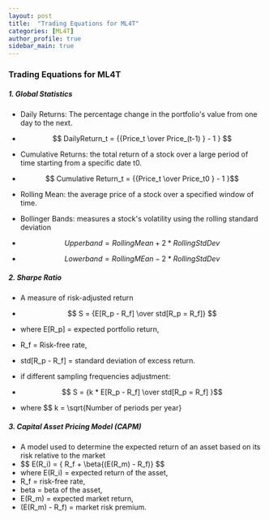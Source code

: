 ```yaml
---
layout: post
title:  "Trading Equations for ML4T"
categories: [ML4T]
author_profile: true
sidebar_main: true
---
```


### Trading Equations for ML4T
  
##### 1. Global Statistics

* Daily Returns: The percentage change in the portfolio's value from one day to the next.
* $$ DailyReturn_t = {{Price_t \over Price_(t-1) } - 1 } $$

* Cumulative Returns: the total return of a stock over a large period of time starting from a specific date t0.
* $$ Cumulative Return_t = {{Price_t \over Price_t0 } - 1 }$$

* Rolling Mean: the average price of a stock over a specified window of time.

* Bollinger Bands: measures a stock's volatility using the rolling standard deviation
* $$ Upper band = {Rolling Mean + 2 * Rolling Std Dev }$$
* $$ Lower band = {Rolling MEan - 2 * Rolling Std Dev }$$


##### 2. Sharpe Ratio

* A measure of risk-adjusted return
* $$ S = {E[R_p - R_f] \over std[R_p = R_f]} $$
* where E[R_p] = expected portfolio return,
* R_f = Risk-free rate,
* std[R_p - R_f] = standard deviation of excess return.

* if different sampling frequencies adjustment:
* $$ S = {k * E[R_p - R_f] \over std[R_p = R_f] }$$
* where $$ k = \sqrt{Number of periods per year}


##### 3. Capital Asset Pricing Model (CAPM)

* A model used to determine the expected return of an asset based on its risk relative to the market
* $$ E(R_i) = { R_f + \beta{(E(R_m) - R_f)} $$
* where E(R_i) = expected return of the asset,
* R_f = risk-free rate,
* beta = beta of the asset,
* E(R_m) = expected market return,
* (E(R_m) - R_f) = market risk premium.


